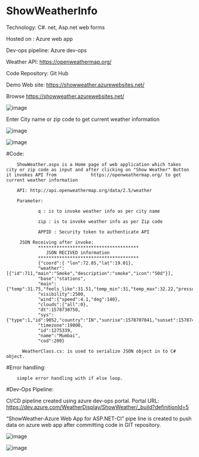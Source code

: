 # ShowWeatherInfo

Technology: C#. net, Asp.net web forms 

Hosted on : Azure web app

Dev-ops pipeline: Azure dev-ops

Weather API: https://openweathermap.org/

Code Repository: Git Hub

Demo Web site: https://showweather.azurewebsites.net/

Browse https://showweather.azurewebsites.net/

![image](https://user-images.githubusercontent.com/47704111/210596975-e865ce80-85f3-463b-9669-6ce55eef25eb.png)

Enter City name or zip code to get current weather information 

![image](https://user-images.githubusercontent.com/47704111/210601813-9e102adc-27e4-4042-8408-4f5ca074e80c.png)



![image](https://user-images.githubusercontent.com/47704111/210601586-9ac31d29-118f-40c9-95ec-af40915d9691.png)



#Code:

        ShowWeather.aspx is a Home page of web application which takes city or zip code as input and after clicking on "Show Weather" Button it invokes API from             https://openweathermap.org/ to get current weather information

        API: http://api.openweathermap.org/data/2.5/weather

        Parameter: 

                q : is to invoke weather info as per city name 

                zip : is to invoke weather info as per Zip code 

                APPID : Security token to authenticate API

         JSON Receiving after invoke:
                **************************************
                   JSON RECIVED information   
                **************************************  
                {"coord":{ "lon":72.85,"lat":19.01},  
                "weather":[{"id":711,"main":"Smoke","description":"smoke","icon":"50d"}],  
                "base":"stations",  
                "main":{"temp":31.75,"feels_like":31.51,"temp_min":31,"temp_max":32.22,"pressure":1014,"humidity":43},  
                "visibility":2500,  
                "wind":{"speed":4.1,"deg":140},  
                "clouds":{"all":0},  
                "dt":1578730750,  
                "sys":{"type":1,"id":9052,"country":"IN","sunrise":1578707041,"sunset":1578746875},  
                "timezone":19800,  
                "id":1275339,  
                "name":"Mumbai",  
                "cod":200}  

          WeatherClass.cs: is used to serialize JSON object in to C# object.
  
  #Error handling: 
  
        simple error handling with if else loop.
  
  #Dev-Ops Pipeline:
  
  CI/CD pipeline created using azure dev-ops portal.
  Portal URL: https://dev.azure.com/WeatherDisplay/ShowWeather/_build?definitionId=5

  “ShowWeather-Azure Web App for ASP.NET-CI” pipe line is created to push data on azure web app after committing code in GIT repository.

  ![image](https://user-images.githubusercontent.com/47704111/210598310-beb8d55b-ae1d-418a-84ef-28b9e9cb01fa.png)

  ![image](https://user-images.githubusercontent.com/47704111/210598764-e767f673-0939-492c-a26f-b827b14d6d79.png)


  
  
  


